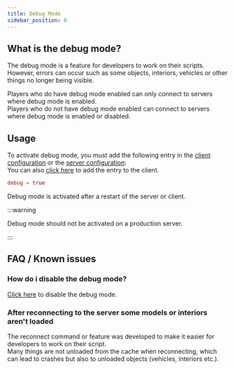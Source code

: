 ```yaml
---
title: Debug Mode
sidebar_position: 0
---
```


## What is the debug mode?

The debug mode is a feature for developers to work on their scripts.<br/>
However, errors can occur such as some objects, interiors, vehicles or other things no longer being visible.

Players who do have debug mode enabled can only connect to servers where debug mode is enabled.<br/>
Players who do not have debug mode enabled can connect to servers where debug mode is enabled or disabled.

## Usage

To activate debug mode, you must add the following entry in the [client configuration](../getting_started/configuration_files/client_configuration.md) or the [server configuration](../getting_started/configuration_files/server_configuration.md):<br/>
You can also [click here](altv://action/setcfg?debug=true) to add the entry to the client.

```toml
debug = true
```

Debug mode is activated after a restart of the server or client.

:::warning

Debug mode should not be activated on a production server.

:::

## FAQ / Known issues

### How do i disable the debug mode?

[Click here](altv://action/setcfg?debug=false) to disable the debug mode.

### After reconnecting to the server some models or interiors aren't loaded

The reconnect command or feature was developed to make it easier for developers to work on their script.<br/>
Many things are not unloaded from the cache when reconnecting, which can lead to crashes but also to unloaded objects (vehicles, interiors etc.).